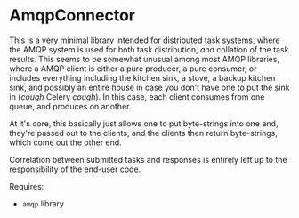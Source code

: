 # AmqpConnector

This is a very minimal library intended for distributed task systems, where the 
AMQP system is used for both task distribution, *and* collation of the task 
results. This seems to be somewhat unusual among most AMQP libraries, where
a AMQP client is either a pure producer, a pure consumer, or includes everything
including the kitchen sink, a stove, a backup kitchen sink, and possibly
an entire house in case you don't have one to put the sink in (*cough* Celery 
*cough*). In this case, each client consumes from one queue, and produces on 
another.

At it's core, this basically just allows one to put byte-strings into one end,
they're passed out to the clients, and the clients then return byte-strings,
which come out the other end.

Correlation between submitted tasks and responses is entirely left up to the 
responsibility of the end-user code.

Requires:   

 - `amqp` library